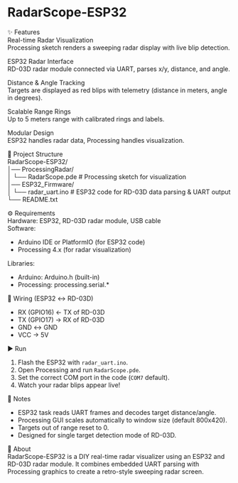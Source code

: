 # RadarScope-ESP32

✨ Features  
Real-time Radar Visualization  
Processing sketch renders a sweeping radar display with live blip detection.  

ESP32 Radar Interface  
RD-03D radar module connected via UART, parses x/y, distance, and angle.  

Distance & Angle Tracking  
Targets are displayed as red blips with telemetry (distance in meters, angle in degrees).  

Scalable Range Rings  
Up to 5 meters range with calibrated rings and labels.  

Modular Design  
ESP32 handles radar data, Processing handles visualization.  

📂 Project Structure  
RadarScope-ESP32/  
│── ProcessingRadar/  
│    └── RadarScope.pde       # Processing sketch for visualization  
│── ESP32_Firmware/  
│    └── radar_uart.ino       # ESP32 code for RD-03D data parsing & UART output  
└── README.txt  

⚙️ Requirements  
Hardware: ESP32, RD-03D radar module, USB cable  
Software:  
- Arduino IDE or PlatformIO (for ESP32 code)  
- Processing 4.x (for radar visualization)  

Libraries:  
- Arduino: Arduino.h (built-in)  
- Processing: processing.serial.*  

🔌 Wiring (ESP32 ↔ RD-03D)  
- RX (GPIO16) ← TX of RD-03D  
- TX (GPIO17) → RX of RD-03D  
- GND ↔ GND  
- VCC → 5V  

▶️ Run  
1. Flash the ESP32 with `radar_uart.ino`.  
2. Open Processing and run `RadarScope.pde`.  
3. Set the correct COM port in the code (`COM7` default).  
4. Watch your radar blips appear live!  

📝 Notes  
- ESP32 task reads UART frames and decodes target distance/angle.  
- Processing GUI scales automatically to window size (default 800x420).  
- Targets out of range reset to 0.  
- Designed for single target detection mode of RD-03D.  

📡 About  
RadarScope-ESP32 is a DIY real-time radar visualizer using an ESP32 and RD-03D radar module. It combines embedded UART parsing with Processing graphics to create a retro-style sweeping radar screen.  
